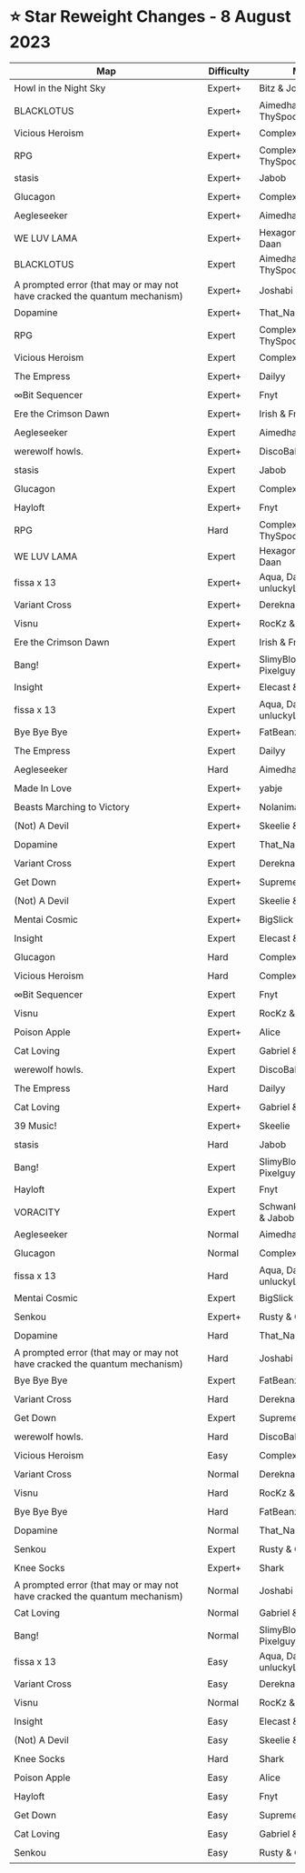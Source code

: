 # ⭐ Star Reweight Changes - 8 August 2023

| <div style="width:325px">Map</div> | <div style="width:75px">Difficulty</div> | <div style="width:200px">Mapper(s)</div> | <div style="width:175px">Star Rating Change</div> |
|-----|------------|-----------|---------------------------------------------------|
| Howl in the Night Sky | Expert+ | Bitz & Joshabi | ⭐ 12.91 → ⭐ 12.93 |
| BLACKLOTUS | Expert+ | Aimedhades16 & ThySpoon | ⭐ 12.76 → ⭐ 12.77 |
| Vicious Heroism | Expert+ | ComplexFrequency | ⭐ 12.42 → ⭐ 13.06 |
| RPG | Expert+ | ComplexFrequency, ThySpoon & Fnyt | ⭐ 12.21 → ⭐ 12.71 |
| stasis | Expert+ | Jabob | ⭐ 12.01 → ⭐ 12.91 |
| Glucagon | Expert+ | ComplexFrequency | ⭐ 11.8 → ⭐ 11.82 |
| Aegleseeker | Expert+ | Aimedhades16 & Bitz | ⭐ 11.73 → ⭐ 12.76 |
| WE LUV LAMA | Expert+ | Hexagonial & Oddloop & Daan | ⭐ 11.08 → ⭐ 12.09 |
| BLACKLOTUS | Expert | Aimedhades16 & ThySpoon | ⭐ 10.84 → ⭐ 10.75 |
| A prompted error (that may or may not have cracked the quantum mechanism) | Expert+ | Joshabi | ⭐ 10.54 → ⭐ 10.86 |
| Dopamine | Expert+ | That_Narwhal | ⭐ 10.27 → ⭐ 10.73 |
| RPG | Expert | ComplexFrequency, ThySpoon & Fnyt | ⭐ 10.18 → ⭐ 10.93 |
| Vicious Heroism | Expert | ComplexFrequency | ⭐ 10.16 → ⭐ 10.23 |
| The Empress | Expert+ | Dailyy | ⭐ 10.16 → ⭐ 10.24 |
| ∞Bit Sequencer | Expert+ | Fnyt | ⭐ 10.01 → ⭐ 9.99 |
| Ere the Crimson Dawn | Expert+ | Irish & Fnyt | ⭐ 10.0 → ⭐ 10.39 |
| Aegleseeker | Expert | Aimedhades16 & Bitz | ⭐ 9.95 → ⭐ 10.28 |
| werewolf howls. | Expert+ | DiscoBaIIerz | ⭐ 9.92 → ⭐ 9.72 |
| stasis | Expert | Jabob | ⭐ 9.87 → ⭐ 9.91 |
| Glucagon | Expert | ComplexFrequency | ⭐ 9.68 → ⭐ 9.97 |
| Hayloft | Expert+ | Fnyt | ⭐ 9.49 → ⭐ 8.5 |
| RPG | Hard | ComplexFrequency, ThySpoon & Fnyt | ⭐ 9.49 → ⭐ 9.51 |
| WE LUV LAMA | Expert | Hexagonial & Oddloop & Daan | ⭐ 9.44 → ⭐ 9.58 |
| fissa x 13 | Expert+ | Aqua, Daan, Tranch, unluckyL & Bitz | ⭐ 9.43 → ⭐ 9.33 |
| Variant Cross | Expert+ | Dereknalox123 & Elecast | ⭐ 9.31 → ⭐ 8.68 |
| Visnu | Expert+ | RocKz & yabje | ⭐ 9.17 → ⭐ 9.41 |
| Ere the Crimson Dawn | Expert | Irish & Fnyt | ⭐ 9.12 → ⭐ 9.07 |
| Bang! | Expert+ | SlimyBlob & Timbo & Pixelguy | ⭐ 8.95 → ⭐ 9.27 |
| Insight | Expert+ | Elecast & Dereknalox123 | ⭐ 8.9 → ⭐ 9.31 |
| fissa x 13 | Expert | Aqua, Daan, Tranch, unluckyL & Bitz | ⭐ 8.78 → ⭐ 8.93 |
| Bye Bye Bye | Expert+ | FatBeanzoop & RFCaps | ⭐ 8.71 → ⭐ 8.46 |
| The Empress | Expert | Dailyy | ⭐ 8.53 → ⭐ 9.11 |
| Aegleseeker | Hard | Aimedhades16 & Bitz | ⭐ 8.45 → ⭐ 8.51 |
| Made In Love | Expert+ | yabje | ⭐ 8.42 → ⭐ 7.94 |
| Beasts Marching to Victory | Expert+ | Nolanimations | ⭐ 8.31 → ⭐ 7.7 |
| (Not) A Devil | Expert+ | Skeelie & Alice | ⭐ 8.18 → ⭐ 8.33 |
| Dopamine | Expert | That_Narwhal | ⭐ 8.0 → ⭐ 7.5 |
| Variant Cross | Expert | Dereknalox123 & Elecast | ⭐ 8.0 → ⭐ 7.69 |
| Get Down | Expert+ | SupremeTax | ⭐ 7.75 → ⭐ 7.45 |
| (Not) A Devil | Expert | Skeelie & Alice | ⭐ 7.64 → ⭐ 7.79 |
| Mentai Cosmic | Expert+ | BigSlick | ⭐ 7.52 → ⭐ 6.89 |
| Insight | Expert | Elecast & Dereknalox123 | ⭐ 7.45 → ⭐ 6.98 |
| Glucagon | Hard | ComplexFrequency | ⭐ 7.38 → ⭐ 8.09 |
| Vicious Heroism | Hard | ComplexFrequency | ⭐ 7.35 → ⭐ 7.28 |
| ∞Bit Sequencer | Expert | Fnyt | ⭐ 7.31 → ⭐ 7.07 |
| Visnu | Expert | RocKz & yabje | ⭐ 7.3 → ⭐ 6.18 |
| Poison Apple | Expert+ | Alice | ⭐ 7.07 → ⭐ 6.63 |
| Cat Loving | Expert | Gabriel & Marsh | ⭐ 6.98 → ⭐ 6.49 |
| werewolf howls. | Expert | DiscoBaIIerz | ⭐ 6.76 → ⭐ 6.95 |
| The Empress | Hard | Dailyy | ⭐ 6.43 → ⭐ 5.54 |
| Cat Loving | Expert+ | Gabriel & Marsh | ⭐ 6.36 → ⭐ 6.51 |
| 39 Music! | Expert+ | Skeelie | ⭐ 6.34 → ⭐ 6.48 |
| stasis | Hard | Jabob | ⭐ 6.3 → ⭐ 6.83 |
| Bang! | Expert | SlimyBlob & Timbo & Pixelguy | ⭐ 6.21 → ⭐ 5.94 |
| Hayloft | Expert | Fnyt | ⭐ 6.18 → ⭐ 6.7 |
| VORACITY | Expert | Schwank, Aimedhades16 & Jabob | ⭐ 5.93 → ⭐ 7.33 |
| Aegleseeker | Normal | Aimedhades16 & Bitz | ⭐ 5.76 → ⭐ 6.26 |
| Glucagon | Normal | ComplexFrequency | ⭐ 5.73 → ⭐ 7.02 |
| fissa x 13 | Hard | Aqua, Daan, Tranch, unluckyL & Bitz | ⭐ 5.68 → ⭐ 5.73 |
| Mentai Cosmic | Expert | BigSlick | ⭐ 5.67 → ⭐ 5.65 |
| Senkou | Expert+ | Rusty & CookedChili | ⭐ 5.67 → ⭐ 5.72 |
| Dopamine | Hard | That_Narwhal | ⭐ 5.56 → ⭐ 6.55 |
| A prompted error (that may or may not have cracked the quantum mechanism) | Hard | Joshabi | ⭐ 5.43 → ⭐ 5.88 |
| Bye Bye Bye | Expert | FatBeanzoop & RFCaps | ⭐ 5.36 → ⭐ 5.38 |
| Variant Cross | Hard | Dereknalox123 & Elecast | ⭐ 5.22 → ⭐ 5.17 |
| Get Down | Expert | SupremeTax | ⭐ 4.9 → ⭐ 4.8 |
| werewolf howls. | Hard | DiscoBaIIerz | ⭐ 4.59 → ⭐ 4.66 |
| Vicious Heroism | Easy | ComplexFrequency | ⭐ 4.56 → ⭐ 4.19 |
| Variant Cross | Normal | Dereknalox123 & Elecast | ⭐ 4.53 → ⭐ 4.26 |
| Visnu | Hard | RocKz & yabje | ⭐ 4.46 → ⭐ 4.61 |
| Bye Bye Bye | Hard | FatBeanzoop & RFCaps | ⭐ 4.43 → ⭐ 4.95 |
| Dopamine | Normal | That_Narwhal | ⭐ 4.38 → ⭐ 5.04 |
| Senkou | Expert | Rusty & CookedChili | ⭐ 4.21 → ⭐ 4.36 |
| Knee Socks | Expert+ | Shark | ⭐ 4.11 → ⭐ 4.31 |
| A prompted error (that may or may not have cracked the quantum mechanism) | Normal | Joshabi | ⭐ 4.07 → ⭐ 4.64 |
| Cat Loving | Normal | Gabriel & Marsh | ⭐ 3.66 → ⭐ 3.61 |
| Bang! | Normal | SlimyBlob & Timbo & Pixelguy | ⭐ 3.47 → ⭐ 3.52 |
| fissa x 13 | Easy | Aqua, Daan, Tranch, unluckyL & Bitz | ⭐ 3.39 → ⭐ 3.44 |
| Variant Cross | Easy | Dereknalox123 & Elecast | ⭐ 3.34 → ⭐ 3.62 |
| Visnu | Normal | RocKz & yabje | ⭐ 3.27 → ⭐ 4.05 |
| Insight | Easy | Elecast & Dereknalox123 | ⭐ 3.25 → ⭐ 4.11 |
| (Not) A Devil | Easy | Skeelie & Alice | ⭐ 3.24 → ⭐ 3.73 |
| Knee Socks | Hard | Shark | ⭐ 3.2 → ⭐ 3.98 |
| Poison Apple | Easy | Alice | ⭐ 3.09 → ⭐ 3.39 |
| Hayloft | Easy | Fnyt | ⭐ 3.08 → ⭐ 3.89 |
| Get Down | Easy | SupremeTax | ⭐ 3.07 → ⭐ 3.34 |
| Cat Loving | Easy | Gabriel & Marsh | ⭐ 2.9 → ⭐ 3.6 |
| Senkou | Easy | Rusty & CookedChili | ⭐ 2.67 → ⭐ 2.72 |